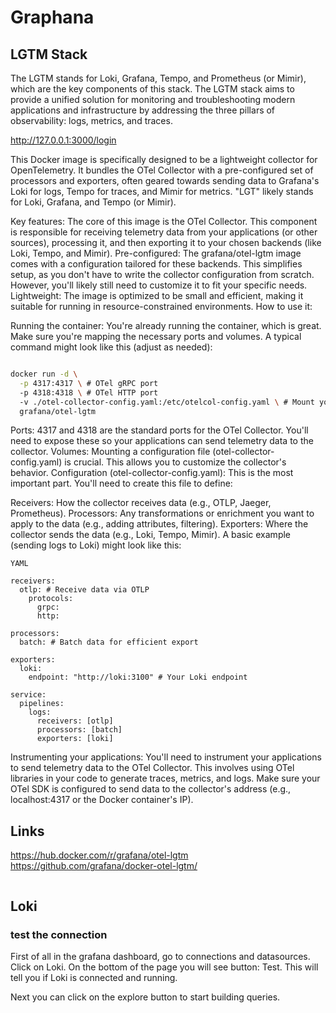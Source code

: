 # Graphana


## LGTM Stack

The LGTM stands for Loki, Grafana, Tempo, and Prometheus (or Mimir), which are the key components of this stack. The LGTM stack aims to provide a unified solution for monitoring and troubleshooting modern applications and infrastructure by addressing the three pillars of observability: logs, metrics, and traces.

http://127.0.0.1:3000/login

This Docker image is specifically designed to be a lightweight collector for OpenTelemetry.  It bundles the OTel Collector with a pre-configured set of processors and exporters, often geared towards sending data to Grafana's Loki for logs, Tempo for traces, and Mimir for metrics.  "LGT" likely stands for Loki, Grafana, and Tempo (or Mimir).

Key features:
The core of this image is the OTel Collector. This component is responsible for receiving telemetry data from your applications (or other sources), processing it, and then exporting it to your chosen backends (like Loki, Tempo, and Mimir).
Pre-configured: The grafana/otel-lgtm image comes with a configuration tailored for these backends. This simplifies setup, as you don't have to write the collector configuration from scratch. However, you'll likely still need to customize it to fit your specific needs.
Lightweight: The image is optimized to be small and efficient, making it suitable for running in resource-constrained environments.
How to use it:

Running the container: You're already running the container, which is great.  Make sure you're mapping the necessary ports and volumes.  A typical command might look like this (adjust as needed):

```Bash

docker run -d \
  -p 4317:4317 \ # OTel gRPC port
  -p 4318:4318 \ # OTel HTTP port
  -v ./otel-collector-config.yaml:/etc/otelcol-config.yaml \ # Mount your config
  grafana/otel-lgtm
```
Ports: 4317 and 4318 are the standard ports for the OTel Collector. You'll need to expose these so your applications can send telemetry data to the collector.
Volumes: Mounting a configuration file (otel-collector-config.yaml) is crucial. This allows you to customize the collector's behavior.
Configuration (otel-collector-config.yaml): This is the most important part.  You'll need to create this file to define:

Receivers: How the collector receives data (e.g., OTLP, Jaeger, Prometheus).
Processors: Any transformations or enrichment you want to apply to the data (e.g., adding attributes, filtering).
Exporters: Where the collector sends the data (e.g., Loki, Tempo, Mimir).
A basic example (sending logs to Loki) might look like this:

```
YAML

receivers:
  otlp: # Receive data via OTLP
    protocols:
      grpc:
      http:

processors:
  batch: # Batch data for efficient export

exporters:
  loki:
    endpoint: "http://loki:3100" # Your Loki endpoint

service:
  pipelines:
    logs:
      receivers: [otlp]
      processors: [batch]
      exporters: [loki]
```
Instrumenting your applications:  You'll need to instrument your applications to send telemetry data to the OTel Collector.  This involves using OTel libraries in your code to generate traces, metrics, and logs.  Make sure your OTel SDK is configured to send data to the collector's address (e.g., localhost:4317 or the Docker container's IP).

## Links

https://hub.docker.com/r/grafana/otel-lgtm  
https://github.com/grafana/docker-otel-lgtm/  



```bash

```

## Loki 

### test the connection

First of all in the grafana dashboard, go to connections and datasources. Click on Loki. On the bottom of the page you will see  button: Test. This will tell you if Loki is connected and running.

Next you can click on the explore button to start building queries.

 
